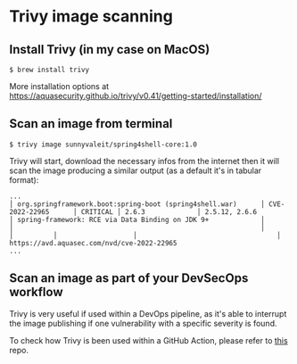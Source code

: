 # Trivy image scanning



## Install Trivy (in my case on MacOS)

```console
$ brew install trivy  
```

More installation options at https://aquasecurity.github.io/trivy/v0.41/getting-started/installation/

## Scan an image from terminal

```console
$ trivy image sunnyvaleit/spring4shell-core:1.0
```

Trivy will start, download the necessary infos from the internet then it will scan the image producing a similar output (as a default it's in tabular format):

```console
...
│ org.springframework.boot:spring-boot (spring4shell.war)      │ CVE-2022-22965      │ CRITICAL │ 2.6.3             │ 2.5.12, 2.6.6                     │ spring-framework: RCE via Data Binding on JDK 9+             │
│                                                              │                     │          │                   │                                   │ https://avd.aquasec.com/nvd/cve-2022-22965   
...
````

## Scan an image as part of your DevSecOps workflow 

Trivy is very useful if used within a DevOps pipeline, as it's able to interrupt the image publishing if one vulnerability with a specific severity is found. 

To check how Trivy is been used within a GitHub Action, please refer to [this](https://github.com/sunnyvale-it/CVE-2022-22965-PoC) repo.